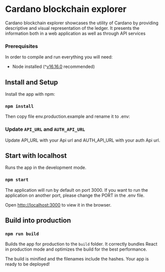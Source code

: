 # Cardano blockchain explorer

Cardano blockchain explorer showcases the utility of Cardano by providing descriptive and visual representation of the ledger. It presents the information both in a web application as well as through API services

### Prerequisites

In order to compile and run everything you will need:

- Node installed (^[v16.16.0](https://nodejs.org/en/blog/release/v16.16.0/) recommended)


## Install and Setup

Install the app with npm:

### `npm install`

Then copy file env.production.example and rename it to .env:

### Update `API_URL` and `AUTH_API_URL`

Update API_URL with your Api url and AUTH_API_URL with your auth Api url.

## Start with localhost

Runs the app in the development mode.

### `npm start`

The application will run by default on port 3000. If you want to run the application on another port, please change the PORT in the .env file.

Open [http://localhost:3000](http://localhost:3000) to view it in the browser.

## Build into production

### `npm run build`

Builds the app for production to the `build` folder.
It correctly bundles React in production mode and optimizes the build for the best performance.

The build is minified and the filenames include the hashes.
Your app is ready to be deployed!